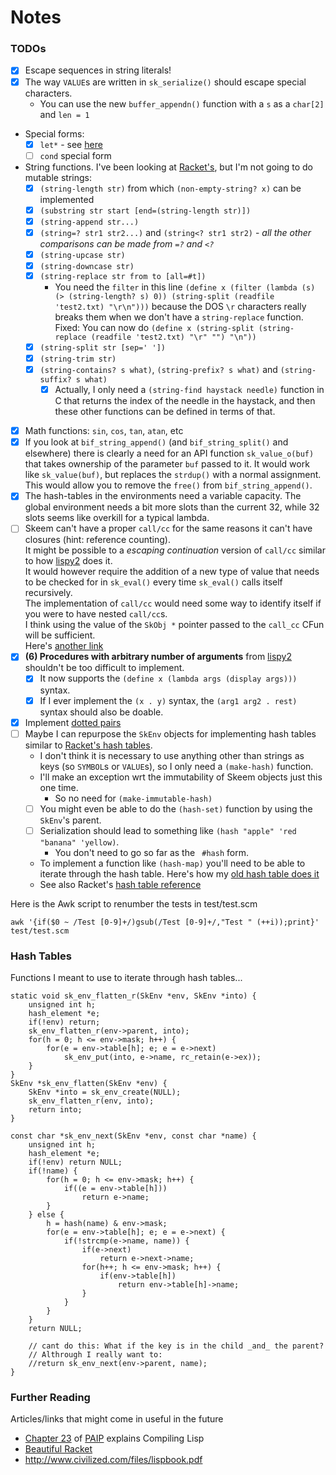 # Notes

### TODOs

* [x] Escape sequences in string literals!
* [x] The way `VALUE`s are written in `sk_serialize()` should escape special characters.
    * You can use the new `buffer_appendn()` function with a `s` as a `char[2]` and `len = 1`
* Special forms:
    * [x] `let*` - see [here](http://www.cs.utexas.edu/ftp/garbage/cs345/schintro-v13/schintro_59.html)
    * [ ] `cond` special form
* String functions. I've been looking at [Racket's](https://docs.racket-lang.org/reference/strings.html),
  but I'm not going to do mutable strings:
    * [x] `(string-length str)` from which `(non-empty-string? x)` can be implemented
    * [x] `(substring str start [end=(string-length str)])`
    * [x] `(string-append str...)`
    * [x] `(string=? str1 str2...)` and `(string<? str1 str2)` - _all the other comparisons can be made from `=?` and `<?`_
    * [x] `(string-upcase str)`
    * [x] `(string-downcase str)`
    * [x] `(string-replace str from to [all=#t])`
        * You need the `filter` in this line `(define x (filter (lambda (s) (> (string-length? s) 0)) (string-split (readfile 'test2.txt) "\r\n")))`
      because the DOS `\r` characters really breaks them when we don't have a `string-replace` function.  
	  Fixed: You can now do `(define x (string-split (string-replace (readfile 'test2.txt) "\r" "") "\n"))`
    * [x] `(string-split str [sep=' '])`
    * [x] `(string-trim str)`
    * [x] `(string-contains? s what)`, `(string-prefix? s what)` and `(string-suffix? s what)`
        * [x] Actually, I only need a `(string-find haystack needle)` function in C that returns the index of the needle in the
       haystack, and then these other functions can be defined in terms of that.
* [x] Math functions: `sin`, `cos`, `tan`, `atan`, etc
* [x] If you look at `bif_string_append()` (and `bif_string_split()` and elsewhere) there is clearly a need for an
  API function `sk_value_o(buf)` that takes ownership of the parameter `buf` passed to it.
  It would work like `sk_value(buf)`, but replaces the `strdup()` with a normal assignment.
  This would allow you to remove the `free()` from `bif_string_append()`.
* [x] The hash-tables in the environments need a variable capacity. The global environment needs a bit more
  slots than the current 32, while 32 slots seems like overkill for a typical lambda.
* [ ] Skeem can't have a proper `call/cc` for the same reasons it can't have closures (hint: reference counting).  
  It might be possible to a _escaping continuation_ version of `call/cc` similar to how [lispy2][] does it.  
  It would however require the addition of a new type of value that needs to be checked for in `sk_eval()`
  every time `sk_eval()` calls itself recursively.  
  The implementation of `call/cc` would need some way to identify itself if you were to have nested `call/cc`s.  
  I think using the value of the `SkObj *` pointer passed to the `call_cc` CFun will be sufficient.  
  Here's [another link][callcc]
* [x] **(6) Procedures with arbitrary number of arguments** from [lispy2][] shouldn't be too difficult to implement.
    * [x] It now supports the `(define x (lambda args (display args)))` syntax.
    * [x] If I ever implement the `(x . y)` syntax, the `(arg1 arg2 . rest)` syntax should also be doable.
* [x] Implement [dotted pairs](https://ds26gte.github.io/tyscheme/index-Z-H-4.html#node_sec_2.2.3)
* [ ] Maybe I can repurpose the `SkEnv` objects for implementing hash tables similar to
  [Racket's hash tables][hashtables].
    * I don't think it is necessary to use anything other than strings as keys (so `SYMBOL`s or `VALUE`s),
    so I only need a `(make-hash)` function.
    * I'll make an exception wrt the immutability of Skeem objects just this one time.
        * So no need for `(make-immutable-hash)`
    * [ ] You might even be able to do the `(hash-set)` function by using the `SkEnv`'s parent.
    * [ ] Serialization should lead to something like `(hash "apple" 'red "banana" 'yellow)`.
      * You don't need to go so far as the ` #hash` form.
    * To implement a function like `(hash-map)` you'll need to be able to iterate through the
    hash table. Here's how my [old hash table does it](https://github.com/wernsey/miscsrc/blob/master/hash.c#L177)
    * See also Racket's [hash table reference][hashref]

Here is the Awk script to renumber the tests in test/test.scm

    awk '{if($0 ~ /Test [0-9]+/)gsub(/Test [0-9]+/,"Test " (++i));print}' test/test.scm

[callcc]: https://ds26gte.github.io/tyscheme/index-Z-H-15.html#node_chap_13
[hashtables]: https://docs.racket-lang.org/guide/hash-tables.html
[hashref]: https://docs.racket-lang.org/reference/hashtables.html
[lispy2]: http://norvig.com/lispy2.html

### Hash Tables

Functions I meant to use to iterate through hash tables...

```
static void sk_env_flatten_r(SkEnv *env, SkEnv *into) {
    unsigned int h;
    hash_element *e;
    if(!env) return;
    sk_env_flatten_r(env->parent, into);
    for(h = 0; h <= env->mask; h++) {
        for(e = env->table[h]; e; e = e->next)
            sk_env_put(into, e->name, rc_retain(e->ex));
    }
}
SkEnv *sk_env_flatten(SkEnv *env) {
    SkEnv *into = sk_env_create(NULL);
    sk_env_flatten_r(env, into);
    return into;
}

const char *sk_env_next(SkEnv *env, const char *name) {
    unsigned int h;
    hash_element *e;
    if(!env) return NULL;
    if(!name) {
        for(h = 0; h <= env->mask; h++) {
            if((e = env->table[h]))
                return e->name;
        }
    } else {
        h = hash(name) & env->mask;
        for(e = env->table[h]; e; e = e->next) {
            if(!strcmp(e->name, name)) {
                if(e->next)
                    return e->next->name;
                for(h++; h <= env->mask; h++) {
                    if(env->table[h])
                        return env->table[h]->name;
                }
            }
        }
    }
    return NULL;
    
    // cant do this: What if the key is in the child _and_ the parent?
    // Althrough I really want to:
    //return sk_env_next(env->parent, name); 
}
```

### Further Reading

Articles/links that might come in useful in the future

* [Chapter 23](https://github.com/norvig/paip-lisp/blob/master/docs/chapter23.md) of [PAIP][paip] explains Compiling Lisp
* [Beautiful Racket](https://beautifulracket.com/introduction.html)
* <http://www.civilized.com/files/lispbook.pdf>

[paip]: https://github.com/norvig/paip-lisp